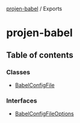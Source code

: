 [projen-babel](README.md) / Exports

# projen-babel

## Table of contents

### Classes

- [BabelConfigFile](classes/BabelConfigFile.md)

### Interfaces

- [BabelConfigFileOptions](interfaces/BabelConfigFileOptions.md)
